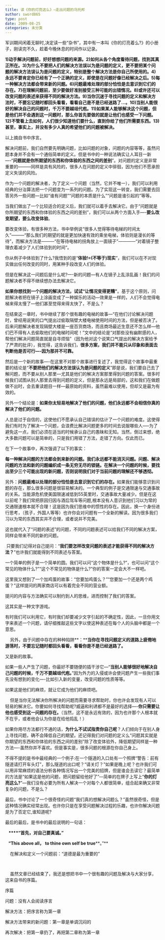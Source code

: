 ```yaml
---
title: 读《你的灯亮这么》—走出问题的乌托邦
author: sword865
type: post
date: 2009-08-25
categories: 未分类
---
```

<p align="left">
  军训期间闲着无聊时,决定读一些&ldquo;杂书&rdquo;，其中有一本叫《你的灯亮着么?》的小册子，刚读完不久，趁着今晚休息的时间作以记录。
</p>

<p align="left">
  <strong>1)</strong><strong>动手解决问题前，好好想想问题的来源。2)如何从各个角度看待问题，找到其真正所在。3)为什么不要把人们的解决方法误以为是问题的定义，更不要把某个问题的解决方法误认为是问题的定义，特别是整个解决方法是你自己所使用的。4)永远不要肯定你已经有了一个正确的定义，即使是在问题好像已经解决之后。5)每一种解决方法都会带来新的问题。6)问题最难处理的部分恰恰是去意识到它们的存在。7)在理解问题前，至少要做好准别接受三种可能的出错情况。8)或许还可以改变问题的表述来获得不同的解决方法。9)当你沉迷于寻找问题的定义和解决方法时，不要忘记随时都回头看看，看看自己是不是已经迷路了&hellip;。10)当别人能很好的解决自己的问题时，千万不要越俎代庖。11)如果某人能够解决这个问题，但是他们并不会遇到这一问题时，那么你首先要做的就是让他们也感受一下问题。12)不管看上去如何，人们很少知道他们要什么，直到你给了他们所需要东西。13)甚至，事实上，并没有多少人真的希望他们的问题被解决。</strong>
</p>

<p align="left">
  以上摘自书中序言。
</p>

<p align="left">
  解决问题前，我们自然要先明确问题，比如问题的对象，问题的内容等等，虽然问题本身并不会有一个通俗简单的定义。但是书中的一种说法确实让人耳目一新&#8212;-&ldquo;<strong>问题就是你所期望的东西和你体验的东西之间的差别</strong>&rdquo;。对问题的定义是非常重要的―――同样是具有风险的，很多人在问题的定义中徘徊，因为他们不愿承担定义失误的风险。
</p>

<p align="left">
  作为一个问题的解决者，为了定义一个问题（当然，它并不唯一），我们可以利用经典的分治算法把一个问题变为一系列的问题。为了实现这一转变，我们需要去回答另外一些问题&#8212;比如&ldquo;谁有问题&rdquo;&ldquo;问题的本质是什么&rdquo;&ldquo;问题是谁引起的&rdquo;等等。
</p>

<p align="left">
  当我们做出了一个比较适合的定义后，我们就可以着手去解决它。由于&ldquo;问题就是你所期望的东西和你体验的东西之间的差别&rdquo;，我们可以从两个方面入手&#8212;-<strong>要么改变期望，要么改变体验</strong>。
</p>

<p align="left">
  要改变体验，有很多种方法，书中举例说&ldquo;很多人觉得等待电梯的时间太久&rdquo;―――&ldquo;那么我们的期望的就是更加快速有效的乘坐电梯，体验则是漫长的等待&rdquo;，而解决方法是―――&ldquo;在等待电梯的拐角放上一面镜子&rdquo;――――&ldquo;对着镜子整理衣着减少了人们体验到的时间&rdquo;。
</p>

<p align="left">
  你从例子中体验到了什么?我悟到的是&ldquo;<strong>体验!=(不等于)现实</strong>&rdquo;，我们可以在不对现实做出任何改变的同时，用某种手段改变人们的体验。
</p>

<p align="left">
  但是在解决这一问题后是什么呢?&#8212;-新的问题&#8212;有人在镜子上乱涂乱画！我们的问题解决者不得不继续想办法去解决它。
</p>

<p align="left">
  <strong>如果你想找到一个问题的解决方法，试试&ldquo;让情况变得更糟&rdquo;</strong>。基于这个原则，问题解决者把在镜子上涂画变成了一种娱乐的活动&#8212;效果是一样的，人们不会觉得电梯来得太慢了&#8212;他们甚至觉得来得太快了，不是么？
</p>

<p align="left">
  在结束这一章时，书中继续了那个很有趣的电梯的故事&#8212;&ldquo;在他们讨论解决问题时，曾经用说笑的口气提出过偷取隔壁大楼电梯使用时间的方法，但是被否决了。后来问题解决者发现隔壁大楼是一座百货商场，而且商场最近生意还不怎么样&#8212;他们巴不得有人去偷取他们的电梯时间呢！&rdquo;文中的结论是&ldquo;对那些没有幽默感的人，帮他们解决问题简直就是自寻烦恼&rdquo;（因为他对这个说笑口气提出的解决方案给予了严肃的批评），我觉得，这告诉我们，<strong>很多方案，我们并不能只从印象和表面去判断他是否可行&#8212;-因为那并不可靠。</strong>
</p>

<p align="left">
  然后是一个新的故事&#8212;-在这里不对那个故事进行复述了，我觉得这个故事中最重要的结论是&ldquo;<strong>不要把他们的解决方法误认为是问题的定义</strong>&rdquo;即是说，我们要自己去了解问题，而不要从别人那里&#8212;尤其是他们的解决方案那里得到问题的答案。很多时候我们试图从别人那里去得到问题的定义，但是那永远是局部的，这和我们在做题做不出时，会去重读题目一样&#8212;最原始的资料，虽然最难以使用，但却又是最为有效的。
</p>

<p align="left">
  另外一个结论是：<strong>如果你太轻易地解决了他们的问题，他们永远都不会相信你真的解决了他们的问题。</strong>
</p>

<p align="left">
  人总是过于自信的，这使他们不愿承认自己错误的估计了一个问题的难度。这使得我们有时为了解决一个问题，会浪费比解决问题更多的时间去说服哪些人&#8212;&#8211;为了避免这一点，我们必须在适当的时候承认自己的愚昧和无知。当然，倒过来想，绝大多数问题可以是简单的，只是我们用错了方法，走错了方向。仅此而已。
</p>

<p align="left">
  在下一个故事中，再次强调了以下的事实：
</p>

<p align="left">
  <strong>每一种解决问题的方法都会到来新的问题。我们永远都不能消灭问题。问题、解决问题的方法和新的问题编织成一条无穷无尽的锁链。在解决一个问题的时候，要找出至少三个可能出现的新问题，否则说明我们对于当前问题的理解还不够透彻。</strong>
</p>

<p align="left">
  另外：<strong>问题最难以处理的部分恰恰是去意识到它们的存在。</strong>如果我们能够意识到问题的存在，那么很多问题是很容易解决的。一个典型的例子是交通限速与交通事故的关系。当能源危机使美国限速减低到55英里时，交通事故大量减少。但是在这以前呢？我们常把原因归因与酒后驾车等问题,根本没有人意识到他们习以为常的交通限速根本就不合理！这是因为我们思维中的惯性的存在。因此，换一个身份进行思考，（孩子，外国人等等）也许你会对问题有一个全新的解读。因为很多我们习以为常的东西其实并不合理，或者说并不完美。
</p>

<p align="left">
  这也就代入了&ldquo;问题的表述&rdquo;的问题，不同的问题表述可以给我们不同的解决方案，同样会带来不同的新的问题。
</p>

<p align="left">
  &nbsp;只要我们记得对自己提问：&ldquo;<strong>我们要怎样改变问题的表述才能获得不同的解决方法？</strong>&rdquo;也许我们就能得到不同表述与答案。
</p>

<p align="left">
  一个简单的例子是一个简单的圆。我们可以问&ldquo;这个物体是什么?&rdquo;，也可以问&ldquo;这个常见的物体什么?&rdquo;&ldquo;这个不常见的物体是什么?&rdquo;你的答案一定会大不一样吧。
</p>

<p align="left">
  这里我又想到了一个加鸡蛋的故事：&ldquo;您要加鸡蛋么？&rdquo;&ldquo;您要加一个还是两个鸡蛋？&rdquo;这样提问的两家商店可以有着完全不同的营业额。
</p>

<p align="left">
  提问的内容与方法确实可以制约到人的思维，进而控制了我们的答案。
</p>

这其实是一种文字游戏。

有时我们可以利用它，有时我们却要减少文字引起的不确定性，因此，一旦你用文字来表述一个问题，请仔细推敲这些文字以使这种表述在每个人的头脑中都是一个意思。

&nbsp;&nbsp;&nbsp; 另外，由于问题中存在的种种陷阱**：****当你在寻找问题定义的道路上疲倦地游荡时，不要忘记随时都回头看看，看看你是不是已经迷路了。**

<p align="left">
  又是新的故事。
</p>

<p align="left">
  如果一些人产生了问题，你最好不要随便的插干涉它&#8212;&ldquo;<strong>当别人能够很好地解决自己问题的时候，千万不要越俎代庖。</strong>&rdquo;因为外力的入侵或许会使问题产生一些我们事先没有想到的变化&#8212;-比如引入新的变量，改变问题的性质等等。
</p>

<p align="left">
  如果这是他们的麻烦，就让它成为他们的麻烦吧。
</p>

<p align="left">
  &nbsp;&nbsp; &nbsp;但是当你无法解决你所解决的问题而需要寻求帮助时，你也许会发现有人可以轻易的解决它。你要如何寻找帮助呢?威逼和利诱都不是最好的选择&#8212;-<strong>你只需要让他也感受到这一问题的存在。</strong>（当然，这不是永远有效的，因为也许那个人根本就不在乎，或者他会认为你是在给他捣乱！）
</p>

<p align="left">
  如果你用尽方法都行不通的话，<strong>为什么不试试指责你自己呢</strong>？人们倾向于在别人身上寻找问题，确不会降低自己的期望。还记得我们对问题的定义么&ldquo;问题其实就是你期望的东西和你体验的东西之间的差别&rdquo;除了改变体验外，降低期望同样是一种方法&#8212;-虽然你并不喜欢。但是事实是，很多问题的根源在你自己身上。
</p>

<p align="left">
  不得不提的是书中最经典的一个例子:在一个隧道的入口处有一个照牌&ldquo;警告：前有隧道请打开车头灯&rdquo;，那么隧道的出口呢？&ldquo;请关灯？&rdquo;如果是晚上呢？也许我们可以用非常麻烦的语法分析各种情况写出一个完美的招牌，但是谁会去读它？最简单的方法是&ldquo;如果这是他的问题，把问题留给他好了&rdquo;&#8212;简单的在牌子上写上&ldquo;<strong>你的灯亮这么</strong><strong>?</strong>&rdquo;&#8212;我们没有必要为所有人解决一个对每个人都很简单，组合起来确又非常复杂的问题，不是么？
</p>

<p align="left">
  最后，书中讨论了一个很奇怪的问题&ldquo;我们真的想解决问题么？&rdquo;虽然很奇怪，但是这种情况确实经常出现。也许你只是在享受问题解决过程的乐趣，也许你解决问题是为了否定它,谁知道呢?
</p>

<p align="left">
  最后的最后，是书中的最后说明的一句话：
</p>

&nbsp; **&nbsp;****&ldquo;首先，对自己要真诚。&rdquo;**

**&nbsp;&nbsp;** **&ldquo;****This above all****，** **to thine own self be true****。&rdquo;**

&nbsp;&nbsp;&nbsp; 在解决和定义一个问题前：&ldquo;道德是最为重要的&rdquo;

<p align="left">
  &nbsp;
</p>

<p align="left">
  &nbsp;&nbsp;&nbsp; 虽然文章已经结束了，我还是想把书中一个很有趣的问题及解决与大家分享，这来自书的序篇。
</p>

<p align="left">
  序篇
</p>

<p align="left">
  问题：没有人会阅读序言
</p>

<p align="left">
  解决方法：把序言称为第一章
</p>

<p align="left">
  解决方法带来的新问题：第一章是单调沉闷的
</p>

<p align="left">
  再次解决：把第一章扔了，再把第二章称为第一章
</p>

